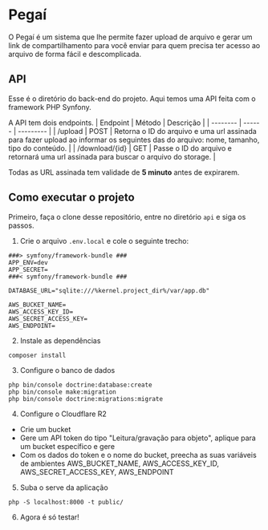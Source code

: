 # Pegaí

O Pegaí é um sistema que lhe permite fazer upload de arquivo e gerar um link de compartilhamento para você enviar para quem precisa ter acesso ao arquivo de forma fácil e descomplicada.

## API

Esse é o diretório do back-end do projeto. Aqui temos uma API feita com o framework PHP Synfony.

A API tem dois endpoints.
| Endpoint  | Método | Descrição |
| --------  | ------ | --------- |
| /upload   | POST   | Retorna o ID do arquivo e uma url assinada para fazer upload ao informar os seguintes das do arquivo: nome, tamanho, tipo do conteúdo. |
| /download/{id} | GET    | Passe o ID do arquivo e retornará uma url assinada para buscar o arquivo do storage. |

Todas as URL assinada tem validade de **5 minuto** antes de expirarem.

## Como executar o projeto

Primeiro, faça o clone desse repositório, entre no diretório `api` e siga os passos.

1. Crie o arquivo `.env.local` e cole o seguinte trecho:
```
###> symfony/framework-bundle ###
APP_ENV=dev
APP_SECRET=
###< symfony/framework-bundle ###

DATABASE_URL="sqlite:///%kernel.project_dir%/var/app.db"

AWS_BUCKET_NAME=
AWS_ACCESS_KEY_ID=
AWS_SECRET_ACCESS_KEY=
AWS_ENDPOINT=
```

2. Instale as dependências
```
composer install
```

3. Configure o banco de dados
```
php bin/console doctrine:database:create
php bin/console make:migration
php bin/console doctrine:migrations:migrate
```

4. Configure o Cloudflare R2
- Crie um bucket
- Gere um API token do tipo "Leitura/gravação para objeto", aplique para um bucket específico e gere
- Com os dados do token e o nome do bucket, preecha as suas variáveis de ambientes AWS_BUCKET_NAME, AWS_ACCESS_KEY_ID, AWS_SECRET_ACCESS_KEY, AWS_ENDPOINT

5. Suba o serve da aplicação
```
php -S localhost:8000 -t public/
```

6. Agora é só testar!
